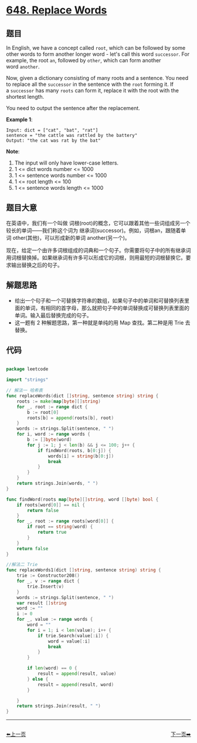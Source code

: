 # [648. Replace Words](https://leetcode.com/problems/replace-words/)


## 题目

In English, we have a concept called `root`, which can be followed by some other words to form another longer word - let's call this word `successor`. For example, the root `an`, followed by `other`, which can form another word `another`.

Now, given a dictionary consisting of many roots and a sentence. You need to replace all the `successor` in the sentence with the `root` forming it. If a `successor` has many `roots` can form it, replace it with the root with the shortest length.

You need to output the sentence after the replacement.

**Example 1**:

    Input: dict = ["cat", "bat", "rat"]
    sentence = "the cattle was rattled by the battery"
    Output: "the cat was rat by the bat"

**Note**:

1. The input will only have lower-case letters.
2. 1 <= dict words number <= 1000
3. 1 <= sentence words number <= 1000
4. 1 <= root length <= 100
5. 1 <= sentence words length <= 1000


## 题目大意

在英语中，我们有一个叫做 词根(root)的概念，它可以跟着其他一些词组成另一个较长的单词——我们称这个词为 继承词(successor)。例如，词根an，跟随着单词 other(其他)，可以形成新的单词 another(另一个)。

现在，给定一个由许多词根组成的词典和一个句子。你需要将句子中的所有继承词用词根替换掉。如果继承词有许多可以形成它的词根，则用最短的词根替换它。要求输出替换之后的句子。



## 解题思路


- 给出一个句子和一个可替换字符串的数组，如果句子中的单词和可替换列表里面的单词，有相同的首字母，那么就把句子中的单词替换成可替换列表里面的单词。输入最后替换完成的句子。
- 这一题有 2 种解题思路，第一种就是单纯的用 Map 查找。第二种是用 Trie 去替换。


## 代码

```go

package leetcode

import "strings"

// 解法一 哈希表
func replaceWords(dict []string, sentence string) string {
	roots := make(map[byte][]string)
	for _, root := range dict {
		b := root[0]
		roots[b] = append(roots[b], root)
	}
	words := strings.Split(sentence, " ")
	for i, word := range words {
		b := []byte(word)
		for j := 1; j < len(b) && j <= 100; j++ {
			if findWord(roots, b[0:j]) {
				words[i] = string(b[0:j])
				break
			}
		}
	}
	return strings.Join(words, " ")
}

func findWord(roots map[byte][]string, word []byte) bool {
	if roots[word[0]] == nil {
		return false
	}
	for _, root := range roots[word[0]] {
		if root == string(word) {
			return true
		}
	}
	return false
}

//解法二 Trie
func replaceWords1(dict []string, sentence string) string {
	trie := Constructor208()
	for _, v := range dict {
		trie.Insert(v)
	}
	words := strings.Split(sentence, " ")
	var result []string
	word := ""
	i := 0
	for _, value := range words {
		word = ""
		for i = 1; i < len(value); i++ {
			if trie.Search(value[:i]) {
				word = value[:i]
				break
			}
		}

		if len(word) == 0 {
			result = append(result, value)
		} else {
			result = append(result, word)
		}

	}
	return strings.Join(result, " ")
}

```


----------------------------------------------
<div style="display: flex;justify-content: space-between;align-items: center;">
<p><a href="https://books.halfrost.com/leetcode/ChapterFour/0600~0699/0645.Set-Mismatch/">⬅️上一页</a></p>
<p><a href="https://books.halfrost.com/leetcode/ChapterFour/0600~0699/0653.Two-Sum-IV-Input-is-a-BST/">下一页➡️</a></p>
</div>
